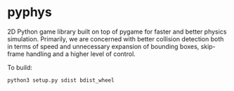 # pyphys

2D Python game library built on top of pygame for faster and better
physics simulation. Primarily, we are concerned with better collision
detection both in terms of speed and unnecessary expansion of bounding
boxes, skip-frame handling and a higher level of control.

To build:
```
python3 setup.py sdist bdist_wheel
```